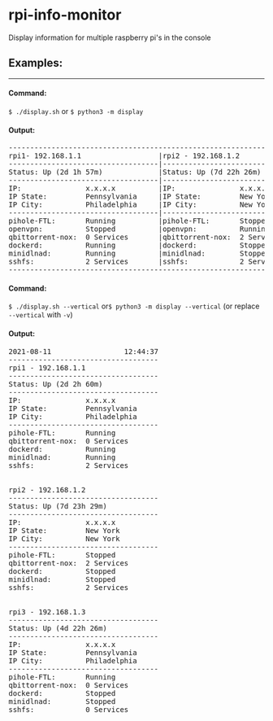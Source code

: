 # rpi-info-monitor
Display information for multiple raspberry pi's in the console

## Examples:
-----------
#### Command:

`$ ./display.sh` or `$ python3 -m display`

#### Output:

<pre>
-----------------------------------------------------------------------------------------------------------
rpi1- 192.168.1.1                  |rpi2 - 192.168.1.2                 |rpi3 - 192.168.1.3
-----------------------------------|-----------------------------------|-----------------------------------
Status: Up (2d 1h 57m)             |Status: Up (7d 22h 26m)            |Status: Up (4d 21h 23m)
-----------------------------------|-----------------------------------|-----------------------------------
IP:               x.x.x.x          |IP:               x.x.x.x          |IP:               x.x.x.x
IP State:         Pennsylvania     |IP State:         New York         |IP State:         Pennsylvania
IP City:          Philadelphia     |IP City:          New York         |IP City:          Philadelphia
-----------------------------------|-----------------------------------|-----------------------------------
pihole-FTL:       Running          |pihole-FTL:       Stopped          |pihole-FTL:       Running
openvpn:          Stopped          |openvpn:          Running          |openvpn:          Stopped
qbittorrent-nox:  0 Services       |qbittorrent-nox:  2 Services       |qbittorrent-nox:  0 Services
dockerd:          Running          |dockerd:          Stopped          |dockerd:          Stopped
minidlnad:        Running          |minidlnad:        Stopped          |minidlnad:        Stopped
sshfs:            2 Services       |sshfs:            2 Services       |sshfs:            0 Services
-----------------------------------------------------------------------------------------------------------
</pre>

#### Command:

`$ ./display.sh --vertical` or`$ python3 -m display --vertical` (or replace `--vertical` with `-v`)

#### Output:

<pre>
2021-08-11                 12:44:37
-----------------------------------
rpi1 - 192.168.1.1
-----------------------------------
Status: Up (2d 2h 60m)
-----------------------------------
IP:               x.x.x.x
IP State:         Pennsylvania
IP City:          Philadelphia
-----------------------------------
pihole-FTL:       Running
qbittorrent-nox:  0 Services
dockerd:          Running
minidlnad:        Running
sshfs:            2 Services


rpi2 - 192.168.1.2
-----------------------------------
Status: Up (7d 23h 29m)
-----------------------------------
IP:               x.x.x.x
IP State:         New York
IP City:          New York
-----------------------------------
pihole-FTL:       Stopped
qbittorrent-nox:  2 Services
dockerd:          Stopped
minidlnad:        Stopped
sshfs:            2 Services


rpi3 - 192.168.1.3
-----------------------------------
Status: Up (4d 22h 26m)
-----------------------------------
IP:               x.x.x.x
IP State:         Pennsylvania
IP City:          Philadelphia
-----------------------------------
pihole-FTL:       Running
qbittorrent-nox:  0 Services
dockerd:          Stopped
minidlnad:        Stopped
sshfs:            0 Services
</pre>
